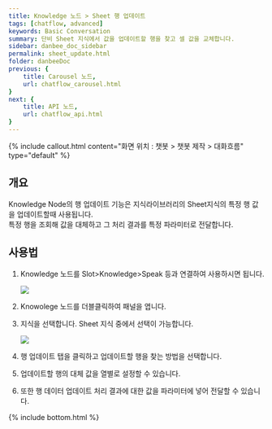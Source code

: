 ```yaml
---
title: Knowledge 노드 > Sheet 행 업데이트
tags: [chatflow, advanced]
keywords: Basic Conversation
summary: 단비 Sheet 지식에서 값을 업데이트할 행을 찾고 셀 값을 교체합니다.
sidebar: danbee_doc_sidebar
permalink: sheet_update.html
folder: danbeeDoc
previous: {
    title: Carousel 노드,
    url: chatflow_carousel.html
}
next: {
    title: API 노드,
    url: chatflow_api.html
}
---
```


{% include callout.html content="화면 위치 : 챗봇 > 챗봇 제작 > 대화흐름" type="default" %}

## 개요

Knowledge Node의 행 업데이트 기능은 지식라이브러리의 Sheet지식의 특정 행 값을 업데이트할때 사용됩니다.<br>
특정 행을 조회해 값을 대체하고 그 처리 결과를 특정 파라미터로 전달합니다.

## 사용법
<ol>
    <li>
        <p>Knowledge 노드를 Slot>Knowledge>Speak 등과 연결하여 사용하시면 됩니다.</p>
        <img src="../../images/chatflow/Chatflow_knowledge_uselist1.png" />
    </li>
    <li>
        <p>Knowolege 노드를 더블클릭하여 패널을 엽니다.</p>
    </li>
    <li>
        <p>지식을 선택합니다. Sheet 지식 중에서 선택이 가능합니다.</p>
        <img src="../../images/chatflow/Chatflow_knowledge_uselist3.png" />
    </li>
    <li>
        <p>행 업데이트 탭을 클릭하고 업데이트할 행을 찾는 방법을 선택합니다.</p>
    </li>
    <li>
        <p>업데이트할 행의 대체 값을 열별로 설정할 수 있습니다.</p>
    </li>
    <li>
        <p>또한 행 데이터 업데이트 처리 결과에 대한 값을 파라미터에 넣어 전달할 수 있습니다.</p>
    </li>
</ol>


{% include bottom.html %}
